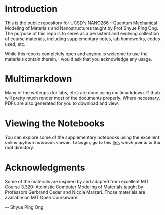 # Introduction

This is the public repository for UCSD's NANO266 - Quantum Mechanical Modeling
of Materials and Nanostructures taught by Prof Shyue Ping Ong. The purpose of
this repo is to serve as a persistent and evolving collection of course
materials, including supplementary notes, lab homeworks, codes used, etc.

While this repo is completely open and anyone is welcome to use the materials
contain therein, I would ask that you acknowledge any usage.

# Multimarkdown

Many of the writeups (for labs, etc.) are done using multimarkdown. Github will
pretty much render most of the documents properly. Where necessary, PDFs are
also generated for you to download and view.

# Viewing the Notebooks

You can explore some of the supplementary notebooks using the excellent online
ipython notebook viewer. To begin, go to this
[link](http://nbviewer.ipython.org/github/materialsvirtuallab/nano266/tree/master/)
which points to the root directory.

# Acknowledgments

Some of the materials are inspired by and adapted from excellent MIT Course
3.320: Atomistic Computer Modeling of Materials taught by Professors Gerbrand 
Ceder and Nicola Marzari. Those materials are available on MIT Open Courseware.

--
Shyue Ping Ong

